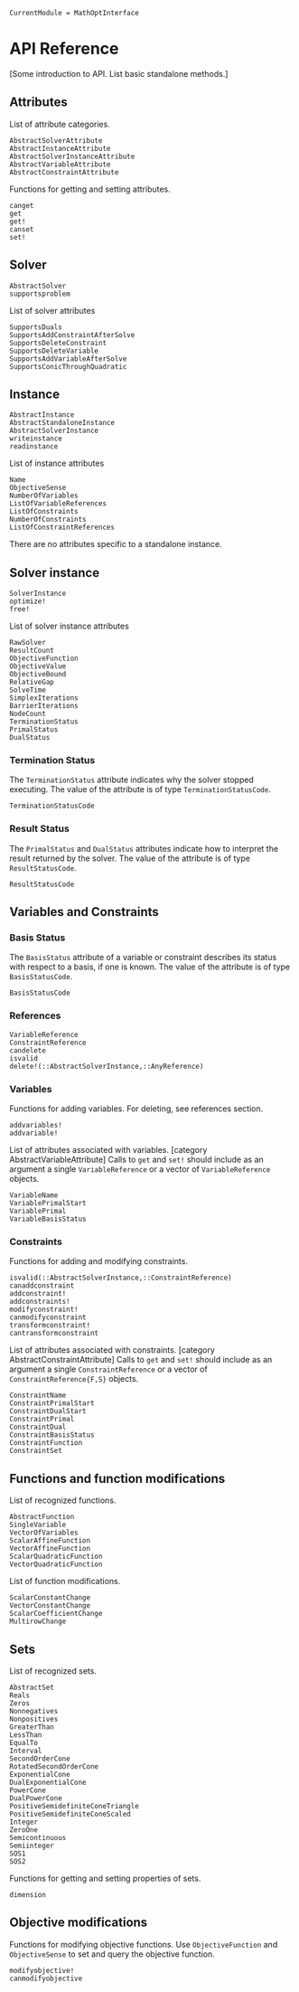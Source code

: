 ```@meta
CurrentModule = MathOptInterface
```

# API Reference

[Some introduction to API. List basic standalone methods.]

## Attributes

List of attribute categories.

```@docs
AbstractSolverAttribute
AbstractInstanceAttribute
AbstractSolverInstanceAttribute
AbstractVariableAttribute
AbstractConstraintAttribute
```

Functions for getting and setting attributes.

```@docs
canget
get
get!
canset
set!
```

## Solver

```@docs
AbstractSolver
supportsproblem
```

List of solver attributes

```@docs
SupportsDuals
SupportsAddConstraintAfterSolve
SupportsDeleteConstraint
SupportsDeleteVariable
SupportsAddVariableAfterSolve
SupportsConicThroughQuadratic
```

## Instance

```@docs
AbstractInstance
AbstractStandaloneInstance
AbstractSolverInstance
writeinstance
readinstance
```

List of instance attributes

```@docs
Name
ObjectiveSense
NumberOfVariables
ListOfVariableReferences
ListOfConstraints
NumberOfConstraints
ListOfConstraintReferences
```

There are no attributes specific to a standalone instance.

## Solver instance

```@docs
SolverInstance
optimize!
free!
```

List of solver instance attributes


```@docs
RawSolver
ResultCount
ObjectiveFunction
ObjectiveValue
ObjectiveBound
RelativeGap
SolveTime
SimplexIterations
BarrierIterations
NodeCount
TerminationStatus
PrimalStatus
DualStatus
```

### Termination Status

The `TerminationStatus` attribute indicates why the solver stopped executing.
The value of the attribute is of type `TerminationStatusCode`.

```@docs
TerminationStatusCode
```

### Result Status

The `PrimalStatus` and `DualStatus` attributes indicate how to interpret the result returned by the solver.
The value of the attribute is of type `ResultStatusCode`.

```@docs
ResultStatusCode
```

## Variables and Constraints

### Basis Status

The `BasisStatus` attribute of a variable or constraint describes its status with respect to a basis, if one is known.
The value of the attribute is of type `BasisStatusCode`.

```@docs
BasisStatusCode
```

### References

```@docs
VariableReference
ConstraintReference
candelete
isvalid
delete!(::AbstractSolverInstance,::AnyReference)
```

### Variables

Functions for adding variables. For deleting, see references section.

```@docs
addvariables!
addvariable!
```

List of attributes associated with variables. [category AbstractVariableAttribute]
Calls to `get` and `set!` should include as an argument a single `VariableReference` or a vector of `VariableReference` objects.

```@docs
VariableName
VariablePrimalStart
VariablePrimal
VariableBasisStatus
```

### Constraints

Functions for adding and modifying constraints.

```@docs
isvalid(::AbstractSolverInstance,::ConstraintReference)
canaddconstraint
addconstraint!
addconstraints!
modifyconstraint!
canmodifyconstraint
transformconstraint!
cantransformconstraint
```

List of attributes associated with constraints. [category AbstractConstraintAttribute]
Calls to `get` and `set!` should include as an argument a single `ConstraintReference` or a vector of `ConstraintReference{F,S}` objects.

```@docs
ConstraintName
ConstraintPrimalStart
ConstraintDualStart
ConstraintPrimal
ConstraintDual
ConstraintBasisStatus
ConstraintFunction
ConstraintSet
```

## Functions and function modifications

List of recognized functions.
```@docs
AbstractFunction
SingleVariable
VectorOfVariables
ScalarAffineFunction
VectorAffineFunction
ScalarQuadraticFunction
VectorQuadraticFunction
```

List of function modifications.
```@docs
ScalarConstantChange
VectorConstantChange
ScalarCoefficientChange
MultirowChange
```

## Sets

List of recognized sets.

```@docs
AbstractSet
Reals
Zeros
Nonnegatives
Nonpositives
GreaterThan
LessThan
EqualTo
Interval
SecondOrderCone
RotatedSecondOrderCone
ExponentialCone
DualExponentialCone
PowerCone
DualPowerCone
PositiveSemidefiniteConeTriangle
PositiveSemidefiniteConeScaled
Integer
ZeroOne
Semicontinuous
Semiinteger
SOS1
SOS2
```

Functions for getting and setting properties of sets.

```@docs
dimension
```

## Objective modifications

Functions for modifying objective functions. Use `ObjectiveFunction` and `ObjectiveSense` to set and query the objective function.

```@docs
modifyobjective!
canmodifyobjective
```
